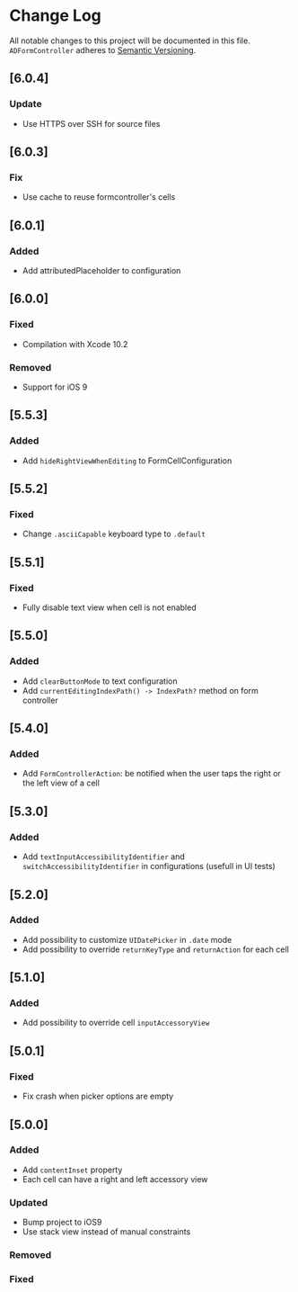 # Change Log
All notable changes to this project will be documented in this file.
`ADFormController` adheres to [Semantic Versioning](http://semver.org/).


## [6.0.4]

### Update
- Use HTTPS over SSH for source files

## [6.0.3]

### Fix
- Use cache to reuse formcontroller's cells

## [6.0.1]

### Added
- Add attributedPlaceholder to configuration

## [6.0.0]

### Fixed

- Compilation with Xcode 10.2

### Removed

- Support for iOS 9

## [5.5.3]

### Added
- Add `hideRightViewWhenEditing` to FormCellConfiguration

## [5.5.2]

### Fixed
- Change `.asciiCapable` keyboard type to `.default`

## [5.5.1]

### Fixed
- Fully disable text view when cell is not enabled

## [5.5.0]

### Added
- Add `clearButtonMode` to text configuration
- Add `currentEditingIndexPath() -> IndexPath?` method on form controller

## [5.4.0]

### Added
- Add `FormControllerAction`: be notified when the user taps the right or the left view of a cell

## [5.3.0]

### Added
- Add `textInputAccessibilityIdentifier` and `switchAccessibilityIdentifier` in configurations (usefull in UI tests)

## [5.2.0]

### Added
- Add possibility to customize `UIDatePicker` in `.date` mode
- Add possibility to override `returnKeyType` and `returnAction` for each cell

## [5.1.0]

### Added
- Add possibility to override cell `inputAccessoryView`

## [5.0.1]

### Fixed
- Fix crash when picker options are empty

## [5.0.0]

### Added
- Add `contentInset` property
- Each cell can have a right and left accessory view

### Updated
- Bump project to iOS9
- Use stack view instead of manual constraints

### Removed

### Fixed
